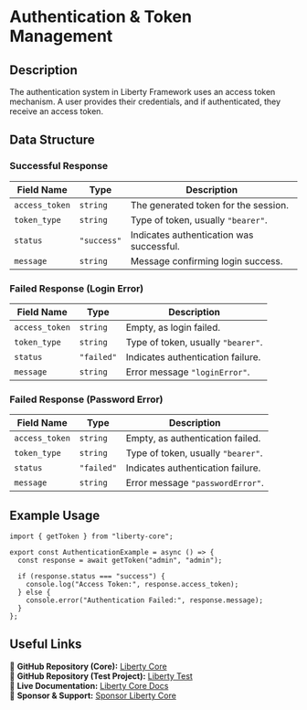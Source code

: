 # Authentication & Token Management

## Description
The authentication system in Liberty Framework uses an access token mechanism. A user provides their credentials, and if authenticated, they receive an access token.

## Data Structure
### **Successful Response**
| Field Name   | Type   | Description |
|-------------|--------|-------------|
| `access_token`  | `string` | The generated token for the session. |
| `token_type`    | `string` | Type of token, usually `"bearer"`. |
| `status`       | `"success"` | Indicates authentication was successful. |
| `message`      | `string` | Message confirming login success. |

### **Failed Response (Login Error)**
| Field Name   | Type   | Description |
|-------------|--------|-------------|
| `access_token`  | `string` | Empty, as login failed. |
| `token_type`    | `string` | Type of token, usually `"bearer"`. |
| `status`       | `"failed"` | Indicates authentication failure. |
| `message`      | `string` | Error message `"loginError"`. |

### **Failed Response (Password Error)**
| Field Name   | Type   | Description |
|-------------|--------|-------------|
| `access_token`  | `string` | Empty, as authentication failed. |
| `token_type`    | `string` | Type of token, usually `"bearer"`. |
| `status`       | `"failed"` | Indicates authentication failure. |
| `message`      | `string` | Error message `"passwordError"`. |

## Example Usage
```tsx
import { getToken } from "liberty-core";

export const AuthenticationExample = async () => {
  const response = await getToken("admin", "admin");

  if (response.status === "success") {
    console.log("Access Token:", response.access_token);
  } else {
    console.error("Authentication Failed:", response.message);
  }
};
```

## Useful Links
🔗 **GitHub Repository (Core):** [Liberty Core](https://github.com/fblettner/liberty-core/)  
🔗 **GitHub Repository (Test Project):** [Liberty Test](https://github.com/fblettner/liberty-test/)  
📖 **Live Documentation:** [Liberty Core Docs](https://docs.nomana-it.fr/liberty-core/)  
💖 **Sponsor & Support:** [Sponsor Liberty Core](https://github.com/sponsors/fblettner)  